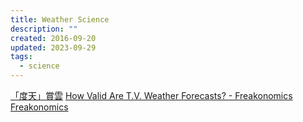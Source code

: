 ```yaml
---
title: Weather Science
description: ""
created: 2016-09-20
updated: 2023-09-29
tags:
  - science
---
```


[「度天」賞雲](http://kids.weather.gov.hk/V2/eBook/ebook_cloud/m_ebook_index.htm)
[How Valid Are T.V. Weather Forecasts? - Freakonomics Freakonomics](http://freakonomics.com/2008/04/21/how-valid-are-tv-weather-forecasts/)
